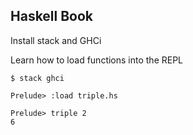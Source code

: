 ## Haskell Book

Install stack and GHCi

Learn how to load functions into the REPL

```
$ stack ghci

Prelude> :load triple.hs

Prelude> triple 2
6 

```
